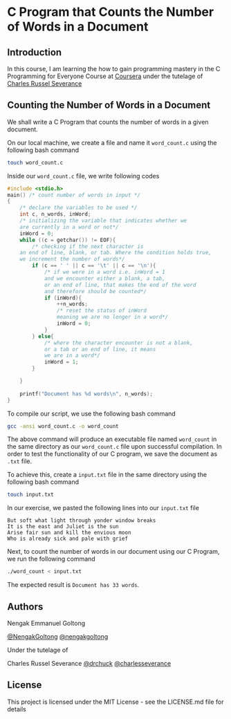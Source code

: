# C Program that Counts the Number of Words in a Document

## Introduction
In this course, I am learning the how to gain programming mastery in the C Programming for Everyone Course at [Coursera](https://www.coursera.org/) under the tutelage of [Charles Russel Severance](http://www.dr-chuck.com/)

## Counting the Number of Words in a Document
We shall write a C Program that counts the number of words in a given document.

On our local machine, we create a file and name it `word_count.c` using the following bash command
```bash
touch word_count.c
```
Inside our `word_count.c` file, we write following codes
```C
#include <stdio.h>
main() /* count number of words in input */
{
    /* declare the variables to be used */
    int c, n_words, inWord;
    /* initializing the variable that indicates whether we
    are currently in a word or not*/
    inWord = 0;
    while ((c = getchar()) != EOF){
        /* checking if the next character is
    an end of line, blank, or tab. Where the condition holds true,
    we increment the number of words*/
        if (c == ' ' || c == '\t' || c == '\n'){
            /* if we were in a word i.e. inWord = 1
            and we encounter either a blank, a tab,
            or an end of line, that makes the end of the word
            and therefore should be counted*/
            if (inWord){
                ++n_words;
                /* reset the status of inWord
                meaning we are no longer in a word*/
                inWord = 0;
            }
        } else{
            /* where the character encounter is not a blank,
            or a tab or an end of line, it means
            we are in a word*/
            inWord = 1;
        }

    }
            
    printf("Document has %d words\n", n_words);
}
```

To compile our script, we use the following bash command
```bash
gcc -ansi word_count.c -o word_count
```
The above command will produce an executable file named `word_count` in the same directory as our `word_count.c` file upon successful compilation. In order to test the functionality of our C program, we save the document as `.txt` file.

To achieve this, create a `input.txt` file in the same directory using the following bash command
```bash
touch input.txt
```

In our exercise, we pasted the following lines into our `input.txt` file
```
But soft what light through yonder window breaks
It is the east and Juliet is the sun
Arise fair sun and kill the envious moon
Who is already sick and pale with grief

```

Next, to count the number of words in our document using our C Program, we run the following command
```bash
./word_count < input.txt
```
The expected result is `Document has 33 words`.

## Authors
Nengak Emmanuel Goltong 

[@NengakGoltong](https://twitter.com/nengakgoltong) 
[@nengakgoltong](https://www.linkedin.com/in/nengak-goltong-81009b200)

Under the tutelage of 

Charles Russel Severance
[@drchuck](https://twitter.com/drchuck)
[@charlesseverance](https://www.linkedin.com/in/charlesseverance)

## License
This project is licensed under the MIT License - see the LICENSE.md file for details